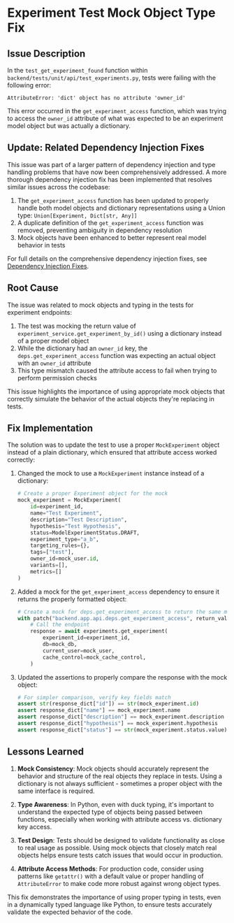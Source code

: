 # Experiment Test Mock Object Type Fix

## Issue Description

In the `test_get_experiment_found` function within `backend/tests/unit/api/test_experiments.py`, tests were failing with the following error:

```
AttributeError: 'dict' object has no attribute 'owner_id'
```

This error occurred in the `get_experiment_access` function, which was trying to access the `owner_id` attribute of what was expected to be an experiment model object but was actually a dictionary.

## Update: Related Dependency Injection Fixes

This issue was part of a larger pattern of dependency injection and type handling problems that have now been comprehensively addressed. A more thorough dependency injection fix has been implemented that resolves similar issues across the codebase:

1. The `get_experiment_access` function has been updated to properly handle both model objects and dictionary representations using a Union type: `Union[Experiment, Dict[str, Any]]`
2. A duplicate definition of the `get_experiment_access` function was removed, preventing ambiguity in dependency resolution
3. Mock objects have been enhanced to better represent real model behavior in tests

For full details on the comprehensive dependency injection fixes, see [Dependency Injection Fixes](dependency_injection_fixes.md).

## Root Cause

The issue was related to mock objects and typing in the tests for experiment endpoints:

1. The test was mocking the return value of `experiment_service.get_experiment_by_id()` using a dictionary instead of a proper model object
2. While the dictionary had an `owner_id` key, the `deps.get_experiment_access` function was expecting an actual object with an `owner_id` attribute
3. This type mismatch caused the attribute access to fail when trying to perform permission checks

This issue highlights the importance of using appropriate mock objects that correctly simulate the behavior of the actual objects they're replacing in tests.

## Fix Implementation

The solution was to update the test to use a proper `MockExperiment` object instead of a plain dictionary, which ensured that attribute access worked correctly:

1. Changed the mock to use a `MockExperiment` instance instead of a dictionary:
   ```python
   # Create a proper Experiment object for the mock
   mock_experiment = MockExperiment(
       id=experiment_id,
       name="Test Experiment",
       description="Test Description",
       hypothesis="Test Hypothesis",
       status=ModelExperimentStatus.DRAFT,
       experiment_type="a_b",
       targeting_rules={},
       tags=["test"],
       owner_id=mock_user.id,
       variants=[],
       metrics=[]
   )
   ```

2. Added a mock for the `get_experiment_access` dependency to ensure it returns the properly formatted object:
   ```python
   # Create a mock for deps.get_experiment_access to return the same mock experiment
   with patch("backend.app.api.deps.get_experiment_access", return_value=mock_experiment):
       # Call the endpoint
       response = await experiments.get_experiment(
           experiment_id=experiment_id,
           db=mock_db,
           current_user=mock_user,
           cache_control=mock_cache_control,
       )
   ```

3. Updated the assertions to properly compare the response with the mock object:
   ```python
   # For simpler comparison, verify key fields match
   assert str(response_dict["id"]) == str(mock_experiment.id)
   assert response_dict["name"] == mock_experiment.name
   assert response_dict["description"] == mock_experiment.description
   assert response_dict["hypothesis"] == mock_experiment.hypothesis
   assert response_dict["status"] == str(mock_experiment.status.value)
   ```

## Lessons Learned

1. **Mock Consistency**: Mock objects should accurately represent the behavior and structure of the real objects they replace in tests. Using a dictionary is not always sufficient - sometimes a proper object with the same interface is required.

2. **Type Awareness**: In Python, even with duck typing, it's important to understand the expected type of objects being passed between functions, especially when working with attribute access vs. dictionary key access.

3. **Test Design**: Tests should be designed to validate functionality as close to real usage as possible. Using mock objects that closely match real objects helps ensure tests catch issues that would occur in production.

4. **Attribute Access Methods**: For production code, consider using patterns like `getattr()` with a default value or proper handling of `AttributeError` to make code more robust against wrong object types.

This fix demonstrates the importance of using proper typing in tests, even in a dynamically typed language like Python, to ensure tests accurately validate the expected behavior of the code.
